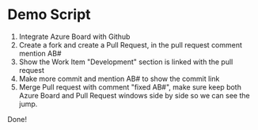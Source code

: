 # Demo Script

1. Integrate Azure Board with Github
2. Create a fork and create a Pull Request, in the pull request comment mention AB#<work item id>
3. Show the Work Item "Development" section is linked with the pull request
4. Make more commit and mention AB#<another work item id> to show the commit link
5. Merge Pull request with comment "fixed AB#<work item id>", make sure keep both Azure Board and Pull Request windows side by side so we can see the jump.

Done!
